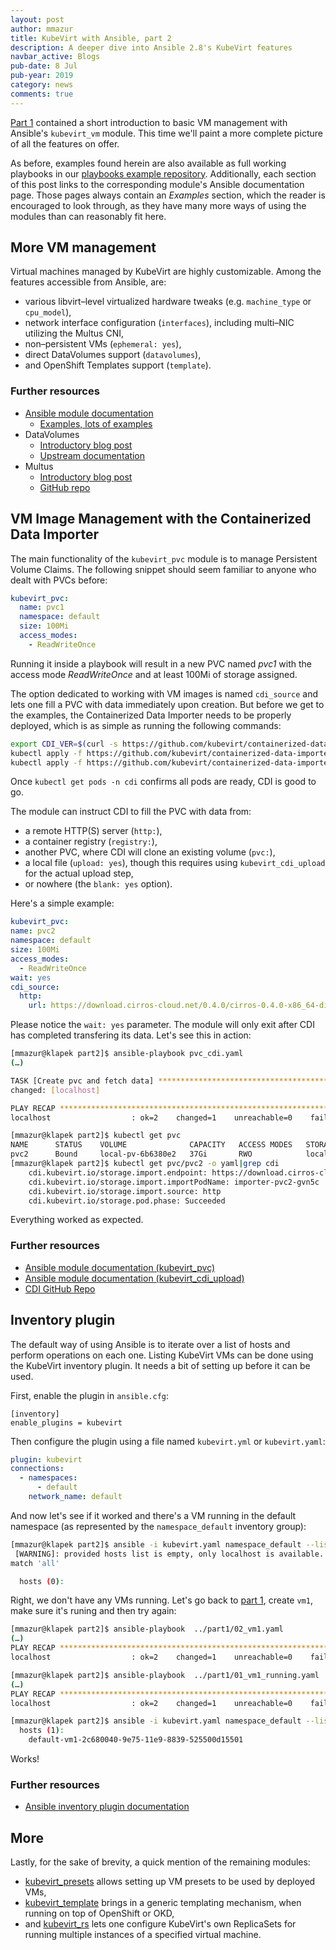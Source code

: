 ```yaml
---
layout: post
author: mmazur
title: KubeVirt with Ansible, part 2
description: A deeper dive into Ansible 2.8's KubeVirt features
navbar_active: Blogs
pub-date: 8 Jul
pub-year: 2019
category: news
comments: true
---
```


[Part 1][blog part 1] contained a short introduction to basic VM management with Ansible's `kubevirt_vm` module.
This time we'll paint a more complete picture of all the features on offer.

As before, examples found herein are also available as full working playbooks in our 
[playbooks example repository][blog examples]. 
Additionally, each section of this post links to the corresponding module's Ansible documentation page.
Those pages always contain an _Examples_ section, which the reader is encouraged to look through, as they have 
many more ways of using the modules than can reasonably fit here.

[blog part 1]: https://kubevirt.io/2019/kubevirt-with-ansible-part-1.html
[blog examples]: https://github.com/kubevirt/ansible-kubevirt-modules/tree/master/examples/blog


## More VM management


Virtual machines managed by KubeVirt are highly customizable. Among the features accessible from Ansible, are:

* various libvirt–level virtualized hardware tweaks (e.g. `machine_type` or `cpu_model`),
* network interface configuration (`interfaces`), including multi–NIC utilizing the Multus CNI,
* non–persistent VMs (`ephemeral: yes`),
* direct DataVolumes support (`datavolumes`),
* and OpenShift Templates support (`template`).

[datavols]: https://kubevirt.io/2018/CDI-DataVolumes.html

### Further resources

* [Ansible module documentation](https://docs.ansible.com/ansible/latest/modules/kubevirt_vm_module.html)
  * [Examples, lots of examples](https://docs.ansible.com/ansible/latest/modules/kubevirt_vm_module.html#examples)
* DataVolumes
  * [Introductory blog post](https://kubevirt.io/2018/attaching-to-multiple-networks.html)
  * [Upstream documentation](https://github.com/kubevirt/containerized-data-importer/blob/master/doc/datavolumes.md)
* Multus
  * [Introductory blog post](https://kubevirt.io/2018/attaching-to-multiple-networks.html)
  * [GitHub repo](https://github.com/intel/multus-cni)



## VM Image Management with the Containerized Data Importer

The main functionality of the `kubevirt_pvc` module is to manage Persistent Volume Claims. The following snippet
should seem familiar to anyone who dealt with PVCs before:

```yaml
kubevirt_pvc:
  name: pvc1
  namespace: default
  size: 100Mi
  access_modes:
    - ReadWriteOnce
```

Running it inside a playbook will result in a new PVC named _pvc1_ with the access mode _ReadWriteOnce_ and at least
100Mi of storage assigned.

The option dedicated to working with VM images is named `cdi_source` and lets one fill a PVC with data immediately
upon creation. But before we get to the examples, the Containerized Data Importer needs to be properly deployed,
which is as simple as running the following commands:

```bash
export CDI_VER=$(curl -s https://github.com/kubevirt/containerized-data-importer/releases/latest | grep -o "v[0-9]\.[0-9]*\.[0-9]*")
kubectl apply -f https://github.com/kubevirt/containerized-data-importer/releases/download/$CDI_VER/cdi-operator.yaml
kubectl apply -f https://github.com/kubevirt/containerized-data-importer/releases/download/$CDI_VER/cdi-operator-cr.yaml
```

Once `kubectl get pods -n cdi` confirms all pods are ready, CDI is good to go.

The module can instruct CDI to fill the PVC with data from:
* a remote HTTP(S) server (`http:`),
* a container registry (`registry:`),
* another PVC, where CDI will clone an existing volume (`pvc:`),
* a local file (`upload: yes`), though this requires using `kubevirt_cdi_upload` for the actual upload step,
* or nowhere (the `blank: yes` option).

Here's a simple example:

```yaml
kubevirt_pvc:
name: pvc2
namespace: default
size: 100Mi
access_modes:
  - ReadWriteOnce
wait: yes
cdi_source:
  http:
    url: https://download.cirros-cloud.net/0.4.0/cirros-0.4.0-x86_64-disk.img
```

Please notice the `wait: yes` parameter. The module will only exit after CDI has completed transfering its data.
Let's see this in action:

```bash
[mmazur@klapek part2]$ ansible-playbook pvc_cdi.yaml
(…)

TASK [Create pvc and fetch data] **********************************************************************************
changed: [localhost]

PLAY RECAP ********************************************************************************************************
localhost                  : ok=2    changed=1    unreachable=0    failed=0    skipped=0    rescued=0    ignored=0

[mmazur@klapek part2]$ kubectl get pvc
NAME      STATUS    VOLUME              CAPACITY   ACCESS MODES   STORAGECLASS   AGE
pvc2      Bound     local-pv-6b6380e2   37Gi       RWO            local          71s
[mmazur@klapek part2]$ kubectl get pvc/pvc2 -o yaml|grep cdi
    cdi.kubevirt.io/storage.import.endpoint: https://download.cirros-cloud.net/0.4.0/cirros-0.4.0-x86_64-disk.img
    cdi.kubevirt.io/storage.import.importPodName: importer-pvc2-gvn5c
    cdi.kubevirt.io/storage.import.source: http
    cdi.kubevirt.io/storage.pod.phase: Succeeded
```

Everything worked as expected.


### Further resources

* [Ansible module documentation (kubevirt_pvc)](https://docs.ansible.com/ansible/latest/modules/kubevirt_pvc_module.html)
* [Ansible module documentation (kubevirt_cdi_upload)](https://docs.ansible.com/ansible/latest/modules/kubevirt_cdi_upload_module.html)
* [CDI GitHub Repo](https://github.com/kubevirt/containerized-data-importer/)



## Inventory plugin

The default way of using Ansible is to iterate over a list of hosts and perform operations on each one.
Listing KubeVirt VMs can be done using the KubeVirt inventory plugin. It needs a bit of setting up before it can
be used.

First, enable the plugin in `ansible.cfg`:

```config
[inventory]
enable_plugins = kubevirt
```

Then configure the plugin using a file named `kubevirt.yml` or `kubevirt.yaml`:

```yaml
plugin: kubevirt
connections:
  - namespaces:
      - default
    network_name: default
```

And now let's see if it worked and there's a VM running in the default namespace (as represented by the
`namespace_default` inventory group):

```bash
[mmazur@klapek part2]$ ansible -i kubevirt.yaml namespace_default --list-hosts
 [WARNING]: provided hosts list is empty, only localhost is available. Note that the implicit localhost does not
match 'all'

  hosts (0):
```

Right, we don't have any VMs running. Let's go back to [part 1][blog part 1], create `vm1`, make sure it's runing
and then try again:

```bash
[mmazur@klapek part2]$ ansible-playbook  ../part1/02_vm1.yaml
(…)
PLAY RECAP ********************************************************************************************************
localhost                  : ok=2    changed=1    unreachable=0    failed=0    skipped=0    rescued=0    ignored=0

[mmazur@klapek part2]$ ansible-playbook  ../part1/01_vm1_running.yaml
(…)
PLAY RECAP ********************************************************************************************************
localhost                  : ok=2    changed=1    unreachable=0    failed=0    skipped=0    rescued=0    ignored=0

[mmazur@klapek part2]$ ansible -i kubevirt.yaml namespace_default --list-hosts
  hosts (1):
    default-vm1-2c680040-9e75-11e9-8839-525500d15501
```

Works!


### Further resources

* [Ansible inventory plugin documentation](https://docs.ansible.com/ansible/latest/plugins/inventory/kubevirt.html)



## More

Lastly, for the sake of brevity, a quick mention of the remaining modules:

* [kubevirt_presets](https://docs.ansible.com/ansible/latest/modules/kubevirt_preset_module.html) allows setting up
VM presets to be used by deployed VMs,
* [kubevirt_template](https://docs.ansible.com/ansible/latest/modules/kubevirt_template_module.html) brings in a generic
templating mechanism, when running on top of OpenShift or OKD,
* and [kubevirt_rs](https://docs.ansible.com/ansible/latest/modules/kubevirt_rs_module.html) lets one configure KubeVirt's
own ReplicaSets for running multiple instances of a specified virtual machine.

